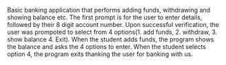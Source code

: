 Basic banking application that performs adding funds, withdrawing and showing balance etc. The first prompt is for the user to enter details, followed by their 8 digit account number. Upon successful verification, the user was prompoted to select from 4 options(1. add funds, 2. withdraw, 3. show balance 4. Exit).
When the student adds funds, the program shows the balance and asks the 4 options to enter.
When the student selects option 4, the program exits thanking the user for banking with us.
